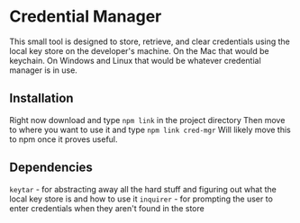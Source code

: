 # Credential Manager

This small tool is designed to store, retrieve, and clear credentials using the local key store on the 
developer's machine. On the Mac that would be keychain. On Windows and Linux that would be whatever credential
manager is in use. 

## Installation

Right now download and type `npm link` in the project directory
Then move to where you want to use it and type `npm link cred-mgr`
Will likely move this to npm once it proves useful.

## Dependencies

`keytar` - for abstracting away all the hard stuff and figuring out what the local key store is and how to use it
`inquirer` - for prompting the user to enter credentials when they aren't found in the store
